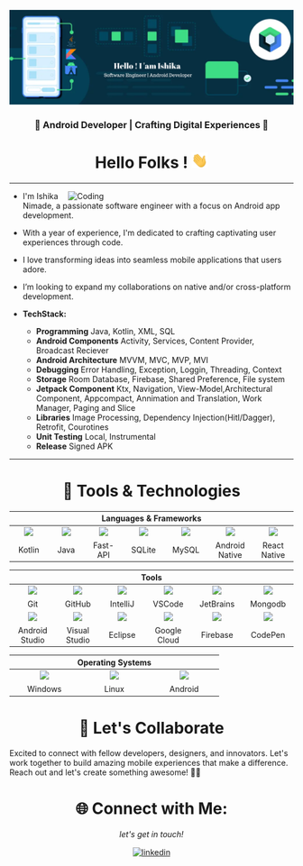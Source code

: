 ![MasterHead](IshikaNimade/Header.png)

<h3 align="center">🚀 Android Developer | Crafting Digital Experiences 📱</h3>
<h1 align="center">Hello Folks ! <img src="IshikaNimade/Hi.gif" width="29px"></h1>

---

<img align="right" alt="Coding" width="400" src="https://th.bing.com/th/id/R.d4b0936f300957f9e96b6dcb40041c28?rik=AW9umw%2bxjkA95w&riu=http%3a%2f%2fmedia.japanpowered.com%2fimages%2ftyping-animation.gif&ehk=RgIlxfvYPCHNqaxobpJdIkNranSMU5xKAQOEJ1Cs3Xo%3d&risl=&pid=ImgRaw&r=0">

- I'm Ishika Nimade, a passionate software engineer with a focus on Android app development.
- With a year of experience, I'm dedicated to crafting captivating user experiences through code.
- I love transforming ideas into seamless mobile applications that users adore.
- I’m looking to expand my collaborations on native and/or cross-platform development.

- **TechStack:**
    - **Programming** Java, Kotlin, XML, SQL
    - **Android Components** Activity, Services, Content Provider, Broadcast Reciever
    - **Android Architecture** MVVM, MVC, MVP, MVI
    - **Debugging** Error Handling, Exception, Loggin, Threading, Context
    - **Storage** Room Database, Firebase, Shared Preference, File system
    - **Jetpack Component** Ktx, Navigation, View-Model,Architectural Component, Appcompact, Annimation and Translation, Work Manager, Paging and Slice
    - **Libraries** Image Processing, Dependency Injection(Hitl/Dagger), Retrofit, Courotines
    - **Unit Testing** Local, Instrumental
    - **Release** Signed APK

---



<h1 align="center">🔧  Tools & Technologies</h1>
<div align="center">
  <table >
    <thead>
      <tr>
        <th colspan="7">Languages & Frameworks</th>
      </tr>
    </thead>
    <tr>
     <td align="center" width=110>
     <img height=60 src="https://cdn.freebiesupply.com/logos/large/2x/kotlin-1-logo-png-transparent.png"/></td>
     <td align="center" width=110>
     <img height=60 src="https://th.bing.com/th/id/R.31ccf6b00ca06840c2e131bf2bc00a40?rik=VQlxmxQmDTQnCQ&riu=http%3a%2f%2fpluspng.com%2fimg-png%2fjava-png-java-icon-1600.png&ehk=Ken84AvpJ83RtHDABENcApKB7bycz9ZpTDmKurCwCPU%3d&risl=&pid=ImgRaw&r=0"/></td>
     <td align="center" width=110>
     <img height=60 src="https://styles.redditmedia.com/t5_22y58b/styles/communityIcon_r5ax236rfw961.png"/></td>
     <td align="center" width=110>
     <img height=60 src="https://dwglogo.com/wp-content/uploads/2018/03/SQLite_Vector_logo.png"/></td>
     <td align="center" width=110>
     <img height=60 src="https://pngimg.com/uploads/mysql/mysql_PNG22.png"/></td>
     <td align="center" width=110>
     <img height=60 src="https://1000logos.net/wp-content/uploads/2016/10/Android-Logo.png"/></td>
     <td align="center" width=110>
     <img height=60 src="https://www.trion.de/news/2020/05/18/rapid-prototyping-react-native/reactnative_logo.png"/></td>
     </tr>
    <tr>
     <td align="center" width=110>Kotlin</td>
     <td align="center" width=110>Java</td>
     <td align="center" width=110>Fast-API</td>
     <td align="center" width=110>SQLite</td>
     <td align="center" width=110>MySQL</td>
    <td align="center" width=110>Android Native</td>
     <td align="center" width=110>React Native</td>
    </tr>
  </table>
   <table>
     <thead>
      <tr>
       <th colspan="7">Tools</th>
      </tr>
     </thead>
     <tr>
      <td align="center" width=110>
      <img height=60 src="https://cdn.jsdelivr.net/gh/devicons/devicon/icons/git/git-original.svg"/></td>
      <td align="center" width=110>
       <img height=70 src="https://pluspng.com/img-png/github-logo-png-github-logo-png-transparent-amp-svg-vector-pluspng-2400x2400.png"/></td>
       <td align="center" width=110>
      <img height=60 src="https://cdn.jsdelivr.net/gh/devicons/devicon/icons/intellij/intellij-original.svg"/></td>
      <td align="center" width=110>
      <img height=60 src="https://cdn.jsdelivr.net/gh/devicons/devicon/icons/vscode/vscode-original.svg"/></td>
       <td align="center" width=110>
       <img height=60 src="https://cdn.jsdelivr.net/gh/devicons/devicon/icons/jetbrains/jetbrains-original.svg"/></td>
  <td align="center" width=110>
       <img height=60 src="https://pluspng.com/img-png/mongodb-png--770.png"/></td>
    </tr>
     <tr>
      <td align="center" width=110>Git</td>
      <td align="center" width=110>GitHub</td>
      <td align="center" width=110>IntelliJ</td>
      <td align="center" width=110>VSCode</td>
      <td align="center" width=110>JetBrains</td>
<td align="center" width=110>Mongodb</td>
     </tr>
     <tr>
       <td align="center" width=110>
      <img height=60 src="https://cdn.jsdelivr.net/gh/devicons/devicon/icons/androidstudio/androidstudio-original.svg"/></td>
      <td align="center" width=110>
      <img height=60 src="https://cdn.jsdelivr.net/gh/devicons/devicon/icons/visualstudio/visualstudio-plain.svg"/></td>
      <td align="center" width=110>
      <img height=60 src="https://clipground.com/images/eclipse-logo-png-3.png"/></td>
      <td align="center" width=110>
      <img height=60 src="https://cdn.jsdelivr.net/gh/devicons/devicon/icons/googlecloud/googlecloud-original.svg"/></td>
        <td align="center" width=110>
       <img height=60 src="https://pluspng.com/img-png/firebase-logo-png-firebase-logo-png-transparent-amp-svg-vector-pluspng-2400x3291.png"/></td>
    <td align="center" width=110>
      <img height=70 src="https://creazilla-store.fra1.digitaloceanspaces.com/icons/3269701/codepen-icon-md.png"/></td>
     </tr>
     <tr>
      <td align="center" width=110>Android Studio</td>
      <td align="center" width=110>Visual Studio</td>
      <td align="center" width=110>Eclipse</td>
      <td align="center" width=110>Google Cloud</td>
<td align="center" width=110>Firebase</td>
      <td align="center" width=110>CodePen</td>
     </tr>
  </table>
  <table>
    <thead>
      <tr>
        <th colspan="7">Operating Systems</th>
      </tr>
    </thead>
    <tr>
     <td align="center" width=110>
     <img height=60 src="https://cdn.jsdelivr.net/gh/devicons/devicon/icons/windows8/windows8-original.svg"/></td>
     <td align="center" width=110>
     <img height=60 src="https://cdn.jsdelivr.net/gh/devicons/devicon/icons/linux/linux-original.svg"/></td>
    <td align="center" width=110>
     <img height=60 src="https://cdn.jsdelivr.net/gh/devicons/devicon/icons/android/android-original.svg"/></td>
    </tr>
    <tr>
     <td align="center" width=110>Windows</td>
     <td align="center" width=110>Linux</td>
     <td align="center" width=110>Android</td>
    </tr>
  </table>
</div>



<h1 align="center">🤝 Let's Collaborate</h1>
Excited to connect with fellow developers, designers, and innovators. Let's work together to build amazing mobile experiences that make a difference. Reach out and let's create something awesome! 🚀📱



<h1 align="center">🌐 Connect with Me:</h1>
<em><p align="center">let's get in touch!</p></em>
<p align="center">
<a href="https://linkedin.com/in/ishikanimade/" target="_blank"><img align="center" alt="linkedin" src="https://img.shields.io/badge/LinkedIn-0077B5?style=for-the-badge&logo=linkedin&logoColor=white" /></a>
</p>

